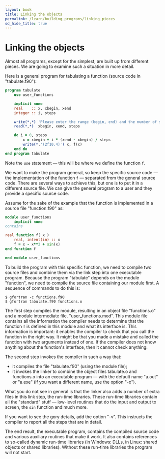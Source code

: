 ```yaml
---
layout: book
title: Linking the objects
permalink: /learn/building_programs/linking_pieces
sd_hide_title: true
---
```


# Linking the objects

Almost all programs, except for the simplest, are built up from
different pieces. We are going to examine such a situation in
more detail.

Here is a general program for tabulating a function (source code in
"tabulate.f90"):

```fortran
program tabulate
    use user_functions

    implicit none
    real    :: x, xbegin, xend
    integer :: i, steps

    write(*,*) 'Please enter the range (begin, end) and the number of steps:'
    read(*,*)  xbegin, xend, steps

    do i = 0, steps
        x = xbegin + i * (xend - xbegin) / steps
        write(*,'(2f10.4)') x, f(x)
    end do
end program tabulate
```

Note the `use` statement — this will be where we define the function `f`.

We want to make the program general, so keep the
specific source code — the implementation of the function `f` —
separated from the general source code. There are several ways to
achieve this, but one is to put it in a different source file. We can
give the general program to a user and they provide a specific source code.

Assume for the sake of the example that the function is implemented in a
source file "function.f90" as:

```fortran
module user_functions
    implicit none
contains

real function f( x )
    real, intent(in) :: x
    f = x - x**2 + sin(x)
end function f

end module user_functions
```

To build the program with this specific function, we need to compile two
source files and combine them via the link step into one executable
program. Because the program "tabulate" depends on the module
"function", we need to compile the source file containing our module
first. A sequence of commands to do this is:

```shell
$ gfortran -c functions.f90
$ gfortran tabulate.f90 functions.o
```

The first step compiles the module, resulting in an object file
"functions.o" and a module intermediate file, "user\_functions.mod". This module
file contains all the information the compiler needs to determine that
the function `f` is defined in this module and what its interface is. This
information is important: it enables the compiler to check that you call
the function in the right way. It might be that you made a mistake and
called the function with two arguments instead of one. If the compiler
does not know anything about the function's interface, then it cannot
check anything.

The second step invokes the compiler in such a way that:

* it compiles the file "tabulate.f90" (using the module file);
* it invokes the linker to combine the object files tabulate.o and functions.o into an
executable program — with the default name "a.out" or "a.exe" (if you
want a different name, use the option "-o").

What you do not see in general is that the linker also adds a number of
extra files in this link step, the run-time libraries. These run-time
libraries contain all the "standard" stuff — low-level routines that do
the input and output to screen, the `sin` function and much more.

If you want to see the gory details, add the option "-v". This instructs
the compiler to report all the steps that are in detail.

The end result, the executable program, contains the compiled source
code and various auxiliary routines that make it work. It also contains
references to so-called dynamic run-time libraries (in Windows: DLLs, in
Linux: shared objects or shared libraries). Without these run-time
libraries the program will not start.
